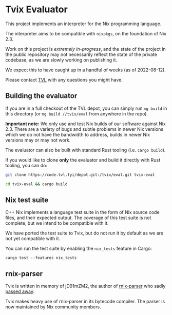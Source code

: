 Tvix Evaluator
==============

This project implements an interpreter for the Nix programming
language.

The interpreter aims to be compatible with `nixpkgs`, on the
foundation of Nix 2.3.

<!-- TODO(tazjin): Remove this note when appropriate -->
Work on this project is *extremely in-progress*, and the state of the
project in the public repository may not necessarily reflect the state
of the private codebase, as we are slowly working on publishing it.

We expect this to have caught up in a handful of weeks (as of
2022-08-12).

Please contact [TVL](https://tvl.fyi) with any questions you might
have.

## Building the evaluator

If you are in a full checkout of the TVL depot, you can simply run `mg
build` in this directory (or `mg build //tvix/eval` from anywhere in
the repo).

**Important note:** We only use and test Nix builds of our software
against Nix 2.3. There are a variety of bugs and subtle problems in
newer Nix versions which we do not have the bandwidth to address,
builds in newer Nix versions may or may not work.

The evaluator can also be built with standard Rust tooling (i.e.
`cargo build`).

If you would like to clone **only** the evaluator and build it
directly with Rust tooling, you can do:

```bash
git clone https://code.tvl.fyi/depot.git:/tvix/eval.git tvix-eval

cd tvix-eval && cargo build
```

## Nix test suite

C++ Nix implements a language test suite in the form of Nix source
code files, and their expected output. The coverage of this test suite
is not complete, but we intend to be compatible with it.

We have ported the test suite to Tvix, but do not run it by default as
we are not yet compatible with it.

You can run the test suite by enabling the `nix_tests` feature in
Cargo:

    cargo test --features nix_tests

## rnix-parser

Tvix is written in memory of jD91mZM2, the author of [rnix-parser][]
who sadly [passed away][rip].

Tvix makes heavy use of rnix-parser in its bytecode compiler. The
parser is now maintained by Nix community members.

[rnix-parser]: https://github.com/nix-community/rnix-parser
[rip]: https://www.redox-os.org/news/open-source-mental-health/
